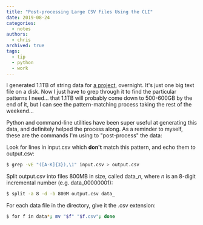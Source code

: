 ```yaml
---
title: "Post-processing Large CSV Files Using the CLI"
date: 2019-08-24
categories:
  - notes
authors:
  - chris
archived: true
tags:
  - tip
  - python
  - work
---
```


I generated 1.1TB of string data for [a project](/blog/python/), overnight. It's just one big text file on a disk. Now I just have to grep through it to find the particular patterns I need… that 1.1TB will probably come down to 500-600GB by the end of it, but I can see the pattern-matching process taking the rest of the weekend…

Python and command-line utilities have been super useful at generating this data, and definitely helped the process along. As a reminder to myself, these are the commands I'm using to "post-process" the data:

Look for lines in input.csv which **don't** match this pattern, and echo them to output.csv:

```bash
$ grep -vE "([A-K]{3}),\1" input.csv > output.csv
```

Split output.csv into files 800MB in size, called data\__n_, where _n_ is an 8-digit incremental number (e.g. data_00000001):

```bash
$ split -a 8 -d -b 800M output.csv data_
```

For each data file in the directory, give it the .csv extension:

```bash
$ for f in data*; mv "$f" "$f.csv"; done
```
